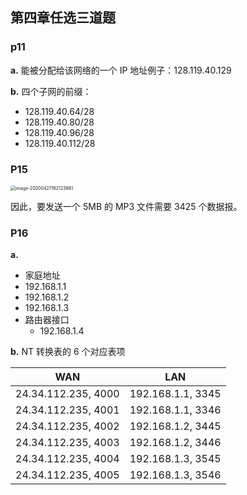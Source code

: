 ## 第四章任选三道题

### p11

__a.__ 能被分配给该网络的一个 IP 地址例子：128.119.40.129

__b.__ 四个子网的前缀：

- 128.119.40.64/28
- 128.119.40.80/28
- 128.119.40.96/28
- 128.119.40.112/28

### P15

<img src="https://picture-1301351492.cos.ap-beijing.myqcloud.com/uPic/image-20200427162123861.png" alt="image-20200427162123861" style="zoom:50%;" />

因此，要发送一个 5MB 的 MP3 文件需要 3425 个数据报。

### P16

__a.__

-  家庭地址
  - 192.168.1.1
  -  192.168.1.2
  - 192.168.1.3
- 路由器接口
  - 192.168.1.4

__b.__ NT 转换表的 6 个对应表项

| WAN                 | LAN               |
| ------------------- | ----------------- |
| 24.34.112.235, 4000 | 192.168.1.1, 3345 |
| 24.34.112.235, 4001 | 192.168.1.1, 3346 |
| 24.34.112.235, 4002 | 192.168.1.2, 3445 |
| 24.34.112.235, 4003 | 192.168.1.2, 3446 |
| 24.34.112.235, 4004 | 192.168.1.3, 3545 |
| 24.34.112.235, 4005 | 192.168.1.3, 3546 |

